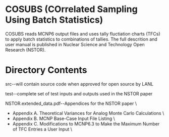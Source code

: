 # COSUBS (COrrelated Sampling Using Batch Statistics)

COSUBS reads MCNP6 output files and uses tally fluctiation charts
(TFCs) to apply batch statistics to combinations of tallies.
The full descrition and user manual is published in 
Nuclear Science and Technology Open Research (NSTOR).

# Directory Contents

src--will contain source code when approved for open source by LANL

test--complete set of test inputs and outputs used in the NSTOR paper

NSTOR.extended_data.pdf--Appendices for the NSTOR paper \
- Appendix A. Theoretical Variances for Analog Monte Carlo Calculations \
- Appendix B. MCNP Base-Case Input File Listing \
- Appendix C. Modifications to MCNP6.3 to Make the Maximum Number of TFC Entries a User Input \

